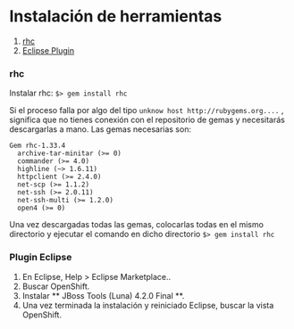# Instalación de herramientas

1. [rhc](#rhc)
2. [Eclipse Plugin](#plugin-eclipse)

### rhc

Instalar rhc: `$> gem install rhc`

Si el proceso falla por algo del tipo `unknow host http://rubygems.org....` , significa que no tienes conexión con el repositorio 
  de gemas y necesitarás descargarlas a mano. Las gemas necesarias son:

    Gem rhc-1.33.4
      archive-tar-minitar (>= 0)
      commander (>= 4.0)
      highline (~> 1.6.11)
      httpclient (>= 2.4.0)
      net-scp (>= 1.1.2)
      net-ssh (>= 2.0.11)
      net-ssh-multi (>= 1.2.0)
      open4 (>= 0)


  Una vez descargadas todas las gemas, colocarlas todas en el mismo directorio y ejecutar el comando en dicho directorio `$> gem install rhc`

### Plugin Eclipse
1. En Eclipse, Help > Eclipse Marketplace..
1. Buscar OpenShift.
1. Instalar ** JBoss Tools (Luna) 4.2.0 Final **.
1. Una vez terminada la instalación y reiniciado Eclipse, buscar la vista OpenShift.